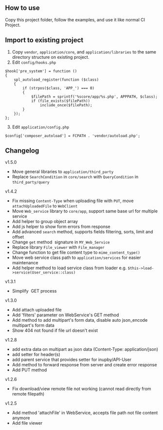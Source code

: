 ## How to use
Copy this project folder, follow the examples, and use it like normal CI Project.

## Import to existing project
1. Copy `vendor`, `application/core`, and `application/libraries` to the same directory structure on existing project.
2. Edit `config/hooks.php`
```
$hook['pre_system'] = function ()
{
    spl_autoload_register(function ($class)
    {
        if (strpos($class, 'APP_') === 0)
        {
            $filePath = sprintf('%score/app/%s.php', APPPATH, $class);
            if (file_exists($filePath))
                include_once($filePath);
        }
    });
};
```
3. Edit `application/config.php`
```
$config['composer_autoload'] = FCPATH . 'vendor/autoload.php';
```

## Changelog
v1.5.0
+ Move general libraries to `application/third_party`
+ Replace `SearchCondition` in `core/search` with `QueryCondition` in `third_party/query` 


v1.4.2
+ Fix missing `Content-Type` when uploading file with `PUT`, move `attachUploadedFile` to `WebClient`
+ Move `Web_service` library to `core/app`, support same base url for multiple service
+ Add helper to group object array
+ Add js helper to show form errors from response
+ Add advanced `search` method, supports fields filtering, sorts, limit and offset
+ Change `get` method  signature in `MY_Web_Service`
+ Replace library `File_viewer` with `File_manager`
+ Change function to get file content type to `mime_content_type()`
+ Move web service class path to `application/services` for easier maintenance
+ Add helper method to load service class from loader e.g. `$this->load->service(User_service::class)`

v1.3.1
+ Simplify  GET process

v1.3.0
+ Add attach uploaded file
+ Add 'filters' parameter on WebService's GET method
+ Add method to add multipart's form data, disable auto json_encode multipart's form data
+ Show 404 not found if file url doesn't exist

v1.2.8
+ add extra data on multipart as json data (Content-Type: application/json)
+ add setter for header(s)
+ add parent service that provides setter for inupby/API-User
+ Add method to forward response from server and create error response
+ Add PUT method

v1.2.6
+ Fix download/view remote file not working (cannot read directly from remote filepath)

v1.2.5
+ Add method 'attachFile' in WebService, accepts file path not file content anymore
+ Add file viewer
